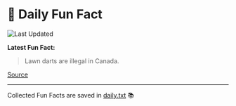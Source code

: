 # 🌟 Daily Fun Fact

![Last Updated](https://img.shields.io/badge/Last_Updated-2025_09_21-blue?style=flat-square)

**Latest Fun Fact:**

> Lawn darts are illegal in Canada.

[Source](http://www.djtech.net/humor/useless_facts.htm)

---

Collected Fun Facts are saved in [daily.txt](daily.txt) 📚
